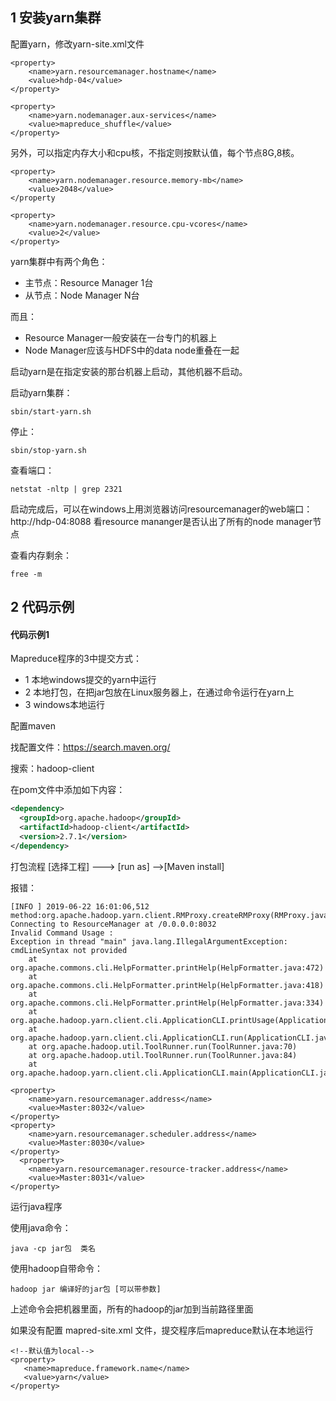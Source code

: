## 1 安装yarn集群
配置yarn，修改yarn-site.xml文件

```
<property>
	<name>yarn.resourcemanager.hostname</name>
	<value>hdp-04</value>
</property>

<property>
	<name>yarn.nodemanager.aux-services</name>
	<value>mapreduce_shuffle</value>
</property>
```

另外，可以指定内存大小和cpu核，不指定则按默认值，每个节点8G,8核。
```
<property>
	<name>yarn.nodemanager.resource.memory-mb</name>
	<value>2048</value>
</property

<property>
	<name>yarn.nodemanager.resource.cpu-vcores</name>
	<value>2</value>
</property>
```



yarn集群中有两个角色：
- 主节点：Resource Manager  1台
- 从节点：Node Manager   N台

而且：
- Resource Manager一般安装在一台专门的机器上
- Node Manager应该与HDFS中的data node重叠在一起

启动yarn是在指定安装的那台机器上启动，其他机器不启动。


启动yarn集群：
```
sbin/start-yarn.sh
```
停止：
```
sbin/stop-yarn.sh
```

查看端口：
```
netstat -nltp | grep 2321
```
启动完成后，可以在windows上用浏览器访问resourcemanager的web端口：
http://hdp-04:8088
看resource mananger是否认出了所有的node manager节点

查看内存剩余：
```
free -m
```


## 2 代码示例

#### 代码示例1 

Mapreduce程序的3中提交方式：
- 1 本地windows提交的yarn中运行
- 2 本地打包，在把jar包放在Linux服务器上，在通过命令运行在yarn上
- 3 windows本地运行

配置maven

找配置文件：https://search.maven.org/

搜索：hadoop-client

在pom文件中添加如下内容：

```xml
<dependency>
  <groupId>org.apache.hadoop</groupId>
  <artifactId>hadoop-client</artifactId>
  <version>2.7.1</version>
</dependency>
```


打包流程 [选择工程] ---> [run as] -->[Maven install]

报错：
```
[INFO ] 2019-06-22 16:01:06,512 method:org.apache.hadoop.yarn.client.RMProxy.createRMProxy(RMProxy.java:98)
Connecting to ResourceManager at /0.0.0.0:8032
Invalid Command Usage : 
Exception in thread "main" java.lang.IllegalArgumentException: cmdLineSyntax not provided
	at org.apache.commons.cli.HelpFormatter.printHelp(HelpFormatter.java:472)
	at org.apache.commons.cli.HelpFormatter.printHelp(HelpFormatter.java:418)
	at org.apache.commons.cli.HelpFormatter.printHelp(HelpFormatter.java:334)
	at org.apache.hadoop.yarn.client.cli.ApplicationCLI.printUsage(ApplicationCLI.java:255)
	at org.apache.hadoop.yarn.client.cli.ApplicationCLI.run(ApplicationCLI.java:243)
	at org.apache.hadoop.util.ToolRunner.run(ToolRunner.java:70)
	at org.apache.hadoop.util.ToolRunner.run(ToolRunner.java:84)
	at org.apache.hadoop.yarn.client.cli.ApplicationCLI.main(ApplicationCLI.java:83)
```

```
<property>
    <name>yarn.resourcemanager.address</name>
    <value>Master:8032</value>
</property>
<property>
    <name>yarn.resourcemanager.scheduler.address</name>
    <value>Master:8030</value>
</property>
  <property>
    <name>yarn.resourcemanager.resource-tracker.address</name>
    <value>Master:8031</value>
</property>
```
  
  
运行java程序
 
使用java命令：
```
java -cp jar包  类名
```

使用hadoop自带命令：
```
hadoop jar 编译好的jar包 [可以带参数]
```
 
上述命令会把机器里面，所有的hadoop的jar加到当前路径里面
 
如果没有配置 mapred-site.xml 文件，提交程序后mapreduce默认在本地运行
 ```
 <!--默认值为local-->
<property>
    <name>mapreduce.framework.name</name>
    <value>yarn</value>
</property>
```

